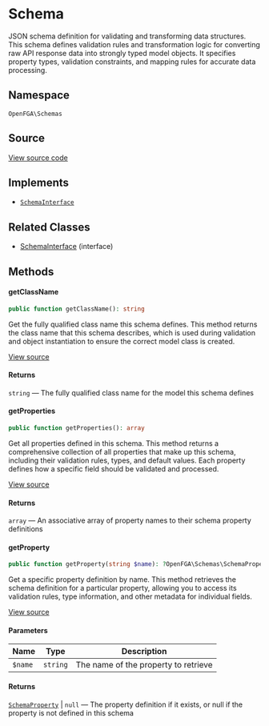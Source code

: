 # Schema

JSON schema definition for validating and transforming data structures. This schema defines validation rules and transformation logic for converting raw API response data into strongly typed model objects. It specifies property types, validation constraints, and mapping rules for accurate data processing.

## Namespace

`OpenFGA\Schemas`

## Source

[View source code](https://github.com/evansims/openfga-php/blob/main/src/Schemas/Schema.php)

## Implements

* [`SchemaInterface`](SchemaInterface.md)

## Related Classes

* [SchemaInterface](Schemas/SchemaInterface.md) (interface)

## Methods

#### getClassName

```php
public function getClassName(): string

```

Get the fully qualified class name this schema defines. This method returns the class name that this schema describes, which is used during validation and object instantiation to ensure the correct model class is created.

[View source](https://github.com/evansims/openfga-php/blob/main/src/Schemas/Schema.php#L44)

#### Returns

`string` — The fully qualified class name for the model this schema defines

#### getProperties

```php
public function getProperties(): array

```

Get all properties defined in this schema. This method returns a comprehensive collection of all properties that make up this schema, including their validation rules, types, and default values. Each property defines how a specific field should be validated and processed.

[View source](https://github.com/evansims/openfga-php/blob/main/src/Schemas/Schema.php#L53)

#### Returns

`array` — An associative array of property names to their schema property definitions

#### getProperty

```php
public function getProperty(string $name): ?OpenFGA\Schemas\SchemaProperty

```

Get a specific property definition by name. This method retrieves the schema definition for a particular property, allowing you to access its validation rules, type information, and other metadata for individual fields.

[View source](https://github.com/evansims/openfga-php/blob/main/src/Schemas/Schema.php#L62)

#### Parameters

| Name    | Type     | Description                          |
| ------- | -------- | ------------------------------------ |
| `$name` | `string` | The name of the property to retrieve |

#### Returns

[`SchemaProperty`](SchemaProperty.md) &#124; `null` — The property definition if it exists, or null if the property is not defined in this schema
